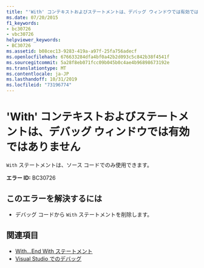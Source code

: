 ```yaml
---
title: "'With' コンテキストおよびステートメントは、デバッグ ウィンドウでは有効ではありません"
ms.date: 07/20/2015
f1_keywords:
- bc30726
- vbc30726
helpviewer_keywords:
- BC30726
ms.assetid: b08cec13-9283-419a-a97f-25fa756adecf
ms.openlocfilehash: 676633284dfa4bf0a42b2d093c5c842b38f4541f
ms.sourcegitcommit: 5a28f8eb071fcc09b045b0c4ae4b96898673192e
ms.translationtype: MT
ms.contentlocale: ja-JP
ms.lasthandoff: 10/31/2019
ms.locfileid: "73196774"
---
```

# <a name="with-contexts-and-statements-are-not-valid-in-debug-windows"></a>'With' コンテキストおよびステートメントは、デバッグ ウィンドウでは有効ではありません
`With` ステートメントは、ソース コードでのみ使用できます。  
  
 **エラー ID:** BC30726  
  
## <a name="to-correct-this-error"></a>このエラーを解決するには  
  
- デバッグ コードから `With` ステートメントを削除します。  
  
## <a name="see-also"></a>関連項目

- [With...End With ステートメント](../../visual-basic/language-reference/statements/with-end-with-statement.md)
- [Visual Studio でのデバッグ](/visualstudio/debugger/debugger-feature-tour)

